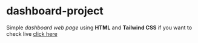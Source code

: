 # dashboard-project
Simple *dashboard web page* using **HTML** and **Tailwind CSS** if you want to check live 
[click here](https://amankashyap004.github.io/dashboard-project/)
